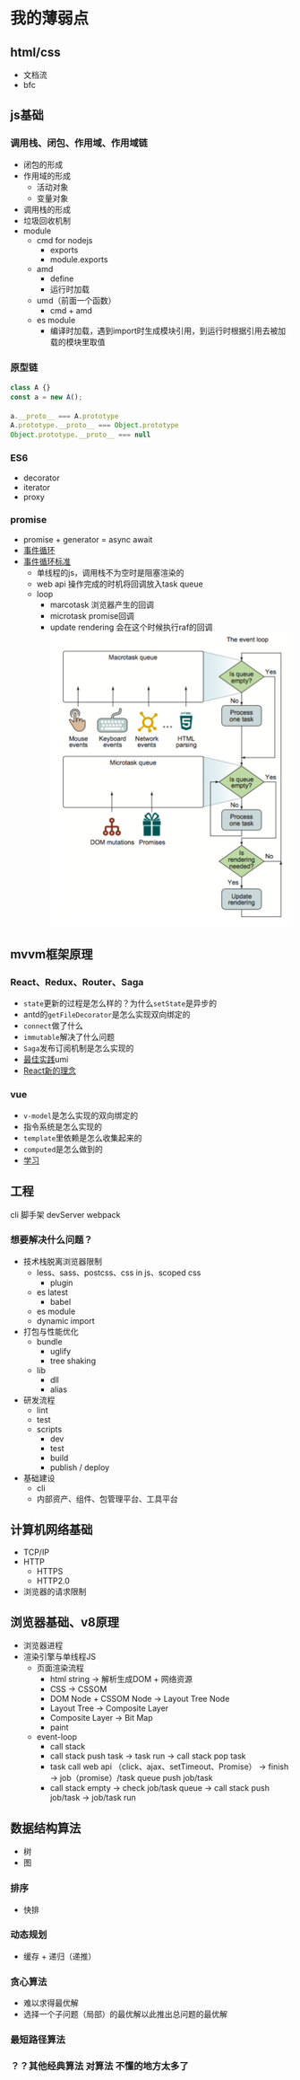 # 我的薄弱点

## html/css
* 文档流
* bfc

## js基础
### 调用栈、闭包、作用域、作用域链
* 闭包的形成
* 作用域的形成
  * 活动对象
  * 变量对象
* 调用栈的形成
* 垃圾回收机制
* module
  * cmd for nodejs
    * exports
    * module.exports
  * amd
    * define
    * 运行时加载
  * umd（前面一个函数）
    * cmd + amd
  * es module
    * 编译时加载，遇到import时生成模块引用，到运行时根据引用去被加载的模块里取值
  

### 原型链
```js
class A {}
const a = new A();

a.__proto__ === A.prototype
A.prototype.__proto__ === Object.prototype
Object.prototype.__proto__ === null

```

### ES6
* decorator
* iterator
* proxy

### promise
* promise + generator = async await
* [事件循环](https://www.youtube.com/watch?v=8aGhZQkoFbQ)
* [事件循环标准](https://html.spec.whatwg.org/multipage/webappapis.html#event-loops)
  * 单线程的js，调用栈不为空时是阻塞渲染的
  * web api 操作完成的时机将回调放入task queue
  * loop
    * marcotask 浏览器产生的回调
    * microtask promise回调
    * update rendering 会在这个时候执行raf的回调
![event-loop](../assets/the-event-loop.png)

## mvvm框架原理

### React、Redux、Router、Saga
* `state`更新的过程是怎么样的？为什么`setState`是异步的
* antd的`getFileDecorator`是怎么实现双向绑定的
* `connect`做了什么
* `immutable`解决了什么问题
* `Saga`发布订阅机制是怎么实现的
* [最佳实践](https://github.com/sorrycc/blog/issues/1)umi
* [React新的理念](https://segmentfault.com/a/1190000020110166)
  
### vue
* `v-model`是怎么实现的双向绑定的
* 指令系统是怎么实现的
* `template`里依赖是怎么收集起来的
* `computed`是怎么做到的
* [学习](https://www.bilibili.com/video/BV1d4411v7UX)

## 工程
cli
脚手架
devServer
webpack

### 想要解决什么问题？
* 技术栈脱离浏览器限制
  * less、sass、postcss、css in js、scoped css
    * plugin
  * es latest
    * babel
  * es module
  * dynamic import
* 打包与性能优化
  * bundle
    * uglify
    * tree shaking
  * lib
    * dll
    * alias
* 研发流程
  * lint
  * test
  * scripts
    * dev
    * test
    * build
    * publish / deploy
* 基础建设
  * cli
  * 内部资产、组件、包管理平台、工具平台

## 计算机网络基础
* TCP/IP
* HTTP
  * HTTPS
  * HTTP2.0
* 浏览器的请求限制

## 浏览器基础、v8原理
* 浏览器进程
* 渲染引擎与单线程JS
  * 页面渲染流程
    * html string -> 解析生成DOM + 网络资源
    * CSS -> CSSOM
    * DOM Node + CSSOM Node -> Layout Tree Node
    * Layout Tree -> Composite Layer
    * Composite Layer -> Bit Map
    * paint
  * event-loop
    * call stack
    * call stack push task -> task run -> call stack pop task
    * task call web api （click、ajax、setTimeout、Promise） -> finish -> job（promise）/task queue push job/task
    * call stack empty -> check job/task queue -> call stack push job/task -> job/task run

## 数据结构算法
* 树
* 图

### 排序
* 快排
### 动态规划
* 缓存 + 递归（递推）

### 贪心算法
* 难以求得最优解
* 选择一个子问题（局部）的最优解以此推出总问题的最优解

### 最短路径算法

### ？？其他经典算法 对算法 不懂的地方太多了
